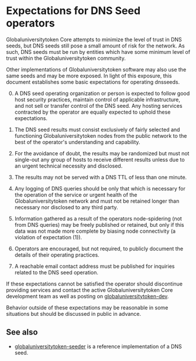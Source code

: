 Expectations for DNS Seed operators
====================================

Globaluniversitytoken Core attempts to minimize the level of trust in DNS seeds,
but DNS seeds still pose a small amount of risk for the network.
As such, DNS seeds must be run by entities which have some minimum
level of trust within the Globaluniversitytoken community.

Other implementations of Globaluniversitytoken software may also use the same
seeds and may be more exposed. In light of this exposure, this
document establishes some basic expectations for operating dnsseeds.

0. A DNS seed operating organization or person is expected to follow good
host security practices, maintain control of applicable infrastructure,
and not sell or transfer control of the DNS seed. Any hosting services
contracted by the operator are equally expected to uphold these expectations.

1. The DNS seed results must consist exclusively of fairly selected and
functioning Globaluniversitytoken nodes from the public network to the best of the
operator's understanding and capability.

2. For the avoidance of doubt, the results may be randomized but must not
single-out any group of hosts to receive different results unless due to an
urgent technical necessity and disclosed.

3. The results may not be served with a DNS TTL of less than one minute.

4. Any logging of DNS queries should be only that which is necessary
for the operation of the service or urgent health of the Globaluniversitytoken
network and must not be retained longer than necessary nor disclosed
to any third party.

5. Information gathered as a result of the operators node-spidering
(not from DNS queries) may be freely published or retained, but only
if this data was not made more complete by biasing node connectivity
(a violation of expectation (1)).

6. Operators are encouraged, but not required, to publicly document the
details of their operating practices.

7. A reachable email contact address must be published for inquiries
related to the DNS seed operation.

If these expectations cannot be satisfied the operator should
discontinue providing services and contact the active Globaluniversitytoken
Core development team as well as posting on
[globaluniversitytoken-dev](https://groups.google.com/forum/#!forum/globaluniversitytoken-dev).

Behavior outside of these expectations may be reasonable in some
situations but should be discussed in public in advance.

See also
----------
- [globaluniversitytoken-seeder](https://github.com/pooler/globaluniversitytoken-seeder) is a reference implementation of a DNS seed.
